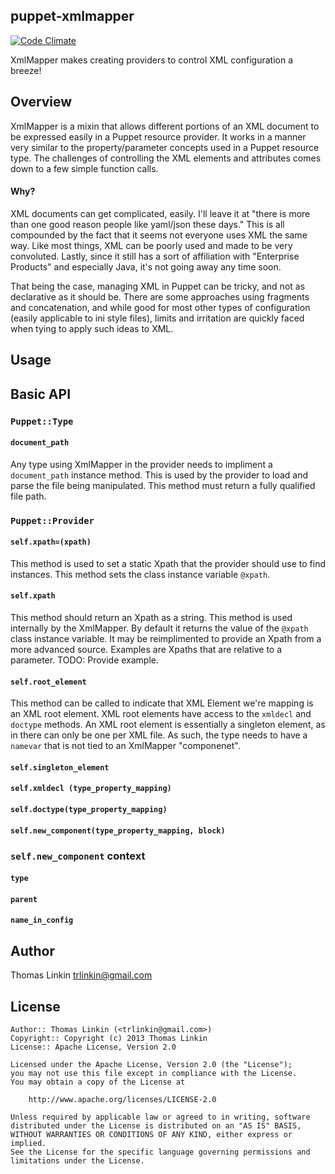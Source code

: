 puppet-xmlmapper
----------------
[![Code Climate](https://codeclimate.com/github/trlinkin/puppet-xmlmapper.png)](https://codeclimate.com/github/trlinkin/puppet-xmlmapper)

XmlMapper makes creating providers to control XML configuration a breeze!

## Overview

XmlMapper is a mixin that allows different portions of an XML document to be expressed easily in a Puppet resource 
provider. It works in a manner very similar to the property/parameter concepts used in a Puppet resource type. The challenges
of controlling the XML elements and attributes comes down to a few simple function calls.

#### Why?
XML documents can get complicated, easily. I'll leave it at "there is more than one good reason people like yaml/json these
days." This is all compounded by the fact that it seems not everyone uses XML the same way. Like most things, XML can be poorly
used and made to be very convoluted. Lastly, since it still has a sort of affiliation with "Enterprise Products" and
especially Java, it's not going away any time soon.

That being the case, managing XML in Puppet can be tricky, and not as declarative as it should be. There are some
approaches using fragments and concatenation, and while good for most other types of configuration (easily applicable to ini
style files), limits and irritation are quickly faced when tying to apply such ideas to XML.

Usage
-----

## Basic API

### `Puppet::Type`

#### `document_path`

Any type using XmlMapper in the provider needs to impliment a `document_path` instance method. This is
used by the provider to load and parse the file being manipulated. This method must return a fully
qualified file path.

### `Puppet::Provider`

#### `self.xpath=(xpath)`

This method is used to set a static Xpath that the provider should use to find instances. This method sets the
class instance variable `@xpath`.

#### `self.xpath`

This method should return an Xpath as a string. This method is used internally by the XmlMapper. By default it
returns the value of the `@xpath` class instance variable. It may be reimplimented to provide an Xpath from a
more advanced source. Examples are Xpaths that are relative to a parameter. TODO: Provide example.

#### `self.root_element`

This method can be called to indicate that XML Element we're mapping is an XML root element. XML root elements have
access to the `xmldecl` and `doctype` methods. An XML root element is essentially a singleton element, as in there
can only be one per XML file. As such, the type needs to have a `namevar` that is not tied to an XmlMapper "componenet".

#### `self.singleton_element`

#### `self.xmldecl (type_property_mapping)`

#### `self.doctype(type_property_mapping)`

#### `self.new_component(type_property_mapping, block)`

### `self.new_component` context

#### `type`

#### `parent`

#### `name_in_config`
Author
------

Thomas Linkin <trlinkin@gmail.com>

License
-------

    Author:: Thomas Linkin (<trlinkin@gmail.com>)
    Copyright:: Copyright (c) 2013 Thomas Linkin
    License:: Apache License, Version 2.0

    Licensed under the Apache License, Version 2.0 (the "License");
    you may not use this file except in compliance with the License.
    You may obtain a copy of the License at

        http://www.apache.org/licenses/LICENSE-2.0

    Unless required by applicable law or agreed to in writing, software
    distributed under the License is distributed on an "AS IS" BASIS,
    WITHOUT WARRANTIES OR CONDITIONS OF ANY KIND, either express or implied.
    See the License for the specific language governing permissions and
    limitations under the License.
